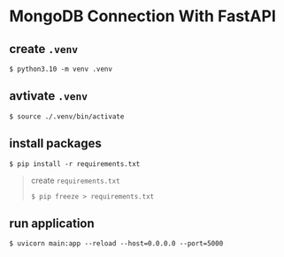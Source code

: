 # MongoDB Connection With FastAPI

## create `.venv`

```
$ python3.10 -m venv .venv
```

## avtivate `.venv`

```
$ source ./.venv/bin/activate
```

## install packages

```
$ pip install -r requirements.txt
```

> create `requirements.txt`
>
> ```
> $ pip freeze > requirements.txt
> ```

## run application

```
$ uvicorn main:app --reload --host=0.0.0.0 --port=5000
```
